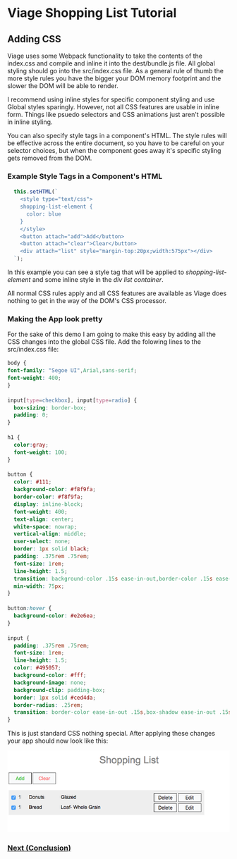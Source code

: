 # Viage Shopping List Tutorial

## Adding CSS
Viage uses some Webpack functionality to take the contents of the index.css and compile and inline it into the dest/bundle.js file. All global styling should go into the src/index.css file. As a general rule of thumb the more style rules you have the bigger your DOM memory footprint and the slower the DOM will be able to render.

I recommend using inline styles for specific component styling and use Global styles sparingly. However, not all CSS features are usable in inline form. Things like psuedo selectors and CSS animations just aren't possible in inline styling.

You can also specify style tags in a component's HTML. The style rules will be effective across the entire document, so you have to be careful on your selector choices, but when the component goes away it's specific styling gets removed from the DOM.

### Example Style Tags in a Component's HTML
```Javascript
  this.setHTML(`
    <style type="text/css">
    shopping-list-element {
      color: blue
    }
    </style>
    <button attach="add">Add</button>
    <button attach="clear">Clear</button>
    <div attach="list" style="margin-top:20px;width:575px"></div>
  `);
```
In this example you can see a style tag that will be applied to *shopping-list-element* and some inline style in the *div list container*.

All normal CSS rules apply and all CSS features are available as Viage does nothing to get in the way of the DOM's CSS processor.

### Making the App look pretty
For the sake of this demo I am going to make this easy by adding all the CSS changes into the global CSS file. Add the folowing lines to the src/index.css file:
```css
body {
font-family: "Segoe UI",Arial,sans-serif;
font-weight: 400;
}

input[type=checkbox], input[type=radio] {
  box-sizing: border-box;
  padding: 0;
}

h1 {
  color:gray;
  font-weight: 100;
}

button {
  color: #111;
  background-color: #f8f9fa;
  border-color: #f8f9fa;
  display: inline-block;
  font-weight: 400;
  text-align: center;
  white-space: nowrap;
  vertical-align: middle;
  user-select: none;
  border: 1px solid black;
  padding: .375rem .75rem;
  font-size: 1rem;
  line-height: 1.5;
  transition: background-color .15s ease-in-out,border-color .15s ease-in-out,box-shadow .15s ease-in-out;
  min-width: 75px;
}

button:hover {
  background-color: #e2e6ea;
}

input {
  padding: .375rem .75rem;
  font-size: 1rem;
  line-height: 1.5;
  color: #495057;
  background-color: #fff;
  background-image: none;
  background-clip: padding-box;
  border: 1px solid #ced4da;
  border-radius: .25rem;
  transition: border-color ease-in-out .15s,box-shadow ease-in-out .15s;
}
```

This is just standard CSS nothing special. After applying these changes your app should now look like this:

![img4](img5.png)

### [Next (Conclusion)](conclusion.md)

